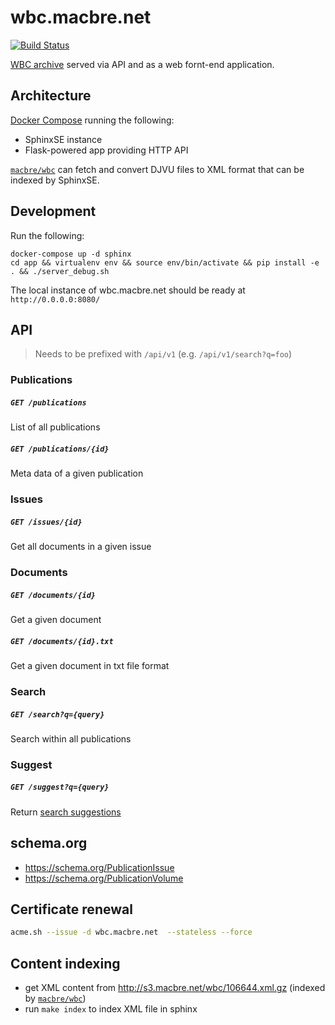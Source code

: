 # wbc.macbre.net

[![Build Status](https://travis-ci.org/macbre/wbc.macbre.net.svg?branch=master)](https://travis-ci.org/macbre/wbc.macbre.net)

[WBC archive](http://www.wbc.poznan.pl/dlibra) served via API and as a web fornt-end application.

## Architecture

[Docker Compose](https://docs.docker.com/compose/install/#/install-docker-compose) running the following:

* SphinxSE instance
* Flask-powered app providing HTTP API

[`macbre/wbc`](https://github.com/macbre/wbc) can fetch and convert DJVU files to XML format that can be indexed by SphinxSE.

## Development

Run the following:

```
docker-compose up -d sphinx
cd app && virtualenv env && source env/bin/activate && pip install -e . && ./server_debug.sh
```

The local instance of wbc.macbre.net should be ready at `http://0.0.0.0:8080/`

## API

> Needs to be prefixed with `/api/v1` (e.g. `/api/v1/search?q=foo`)

### Publications

##### `GET /publications`

List of all publications

##### `GET /publications/{id}`

Meta data of a given publication

### Issues

##### `GET /issues/{id}`

Get all documents in a given issue

### Documents

##### `GET /documents/{id}`

Get a given document

##### `GET /documents/{id}.txt`

Get a given document in txt file format

### Search

##### `GET /search?q={query}`

Search within all publications

### Suggest

##### `GET /suggest?q={query}`

Return [search suggestions](http://www.opensearch.org/Specifications/OpenSearch/Extensions/Suggestions/1.1)

## schema.org

* https://schema.org/PublicationIssue
* https://schema.org/PublicationVolume

## Certificate renewal

```sh
acme.sh --issue -d wbc.macbre.net  --stateless --force
```

## Content indexing

* get XML content from http://s3.macbre.net/wbc/106644.xml.gz (indexed by [`macbre/wbc`](https://github.com/macbre/wbc))
* run `make index` to index XML file in sphinx
